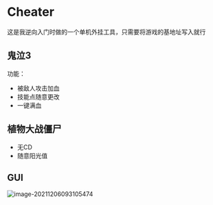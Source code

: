 # Cheater

这是我逆向入门时做的一个单机外挂工具，只需要将游戏的基地址写入就行



## 鬼泣3

功能：

* 被敌人攻击加血
* 技能点随意更改
* 一键满血



## 植物大战僵尸

* 无CD
* 随意阳光值



## GUI

![image-20211206093105474](https://s2.loli.net/2021/12/06/pOEPikXoazQgCs9.png)